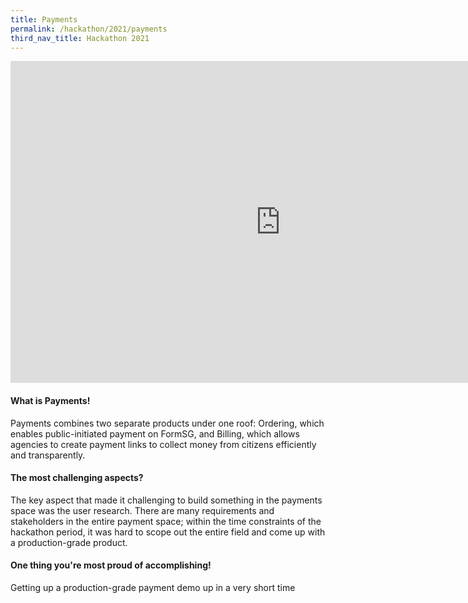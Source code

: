 ```yaml
---
title: Payments
permalink: /hackathon/2021/payments
third_nav_title: Hackathon 2021
---
```


<iframe src="https://docs.google.com/presentation/d/e/2PACX-1vQdq4FzAg3Y1Jhd85q9wwdnBzmuJZLprFKqXQlrx4U5maQOKFNhhZjEdaPlJaj6iMmY8qDCzvjLSMba/embed?start=false&loop=false&delayms=3000" frameborder="0" width="864" height="515" allowfullscreen="true" mozallowfullscreen="true" webkitallowfullscreen="true"></iframe>

#### What is Payments!
Payments combines two separate products under one roof: Ordering, which enables public-initiated payment on FormSG, and Billing, which allows agencies to create payment links to collect money from citizens efficiently and transparently. 

#### The most challenging aspects?

The key aspect that made it challenging to build something in the payments space was the user research. There are many requirements and stakeholders in the entire payment space; within the time constraints of the hackathon period, it was hard to scope out the entire field and come up with a production-grade product.

#### One thing you're most proud of accomplishing!
Getting up a production-grade payment demo up in a very short time
